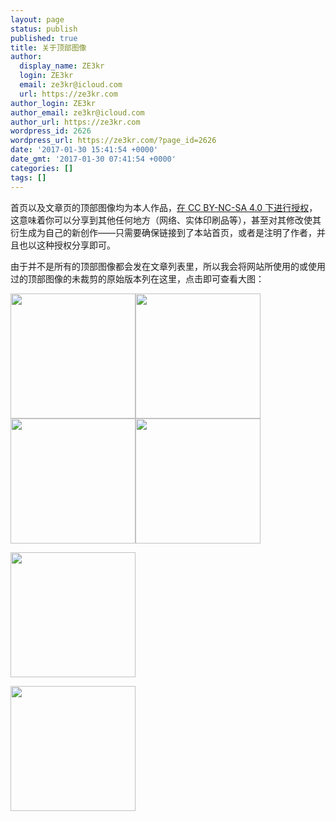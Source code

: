 ```yaml
---
layout: page
status: publish
published: true
title: 关于顶部图像
author:
  display_name: ZE3kr
  login: ZE3kr
  email: ze3kr@icloud.com
  url: https://ze3kr.com
author_login: ZE3kr
author_email: ze3kr@icloud.com
author_url: https://ze3kr.com
wordpress_id: 2626
wordpress_url: https://ze3kr.com/?page_id=2626
date: '2017-01-30 15:41:54 +0000'
date_gmt: '2017-01-30 07:41:54 +0000'
categories: []
tags: []
---
```

<p>首页以及文章页的顶部图像均为本人作品，<a href="https://ze3kr.com/license/">在 CC BY-NC-SA 4.0 下进行授权</a>，这意味着你可以分享到其他任何地方（网络、实体印刷品等），甚至对其修改使其衍生成为自己的新创作——只需要确保链接到了本站首页，或者是注明了作者，并且也以这种授权分享即可。</p>
<p>由于并不是所有的顶部图像都会发在文章列表里，所以我会将网站所使用的或使用过的顶部图像的未裁剪的原始版本列在这里，点击即可查看大图：</p>
<p><a href="https://cdn.landcement.com/sites/2/2017/02/20085913795_85084d33e1_o.jpg"><img class="alignleft size-thumbnail wp-image-2656" src="https://cdn.landcement.com/sites/2/2017/02/20085913795_85084d33e1_o-200x200.jpg" alt="" width="200" height="200" /></a><a href="https://cdn.landcement.com/sites/2/2017/02/19493247434_ab84700a3c_o.jpg"><img class="alignleft size-thumbnail wp-image-2657" src="https://cdn.landcement.com/sites/2/2017/02/19493247434_ab84700a3c_o-200x200.jpg" alt="" width="200" height="200" /></a><a href="https://cdn.landcement.com/sites/2/2017/02/19464774263_4637493f48_o.jpg"><img class="alignleft size-thumbnail wp-image-2655" src="https://cdn.landcement.com/sites/2/2017/02/19464774263_4637493f48_o-200x200.jpg" alt="" width="200" height="200" /></a><a href="https://cdn.landcement.com/sites/2/2017/02/20560844389_4d03544c4e_o.jpg"><img class="alignleft size-thumbnail wp-image-2654" src="https://cdn.landcement.com/sites/2/2017/02/20560844389_4d03544c4e_o-200x200.jpg" alt="" width="200" height="200" /></a></p>
<p><a href="https://cdn.landcement.com/sites/2/2017/01/ZE3_4923.jpg"><img class="wp-image-2409 size-thumbnail alignleft" src="https://cdn.landcement.com/sites/2/2017/01/ZE3_4923-200x200.jpg" width="200" height="200" /></a></p>
<p><a href="https://cdn.landcement.com/sites/2/2016/12/ZE3_4186-Pano-2.jpg"><img class="wp-image-2291 size-thumbnail alignleft" src="https://cdn.landcement.com/sites/2/2016/12/ZE3_4186-Pano-2-200x200.jpg" width="200" height="200" /></a></p>
<p>&nbsp;</p>
<p>&nbsp;</p>
<p>&nbsp;</p>
